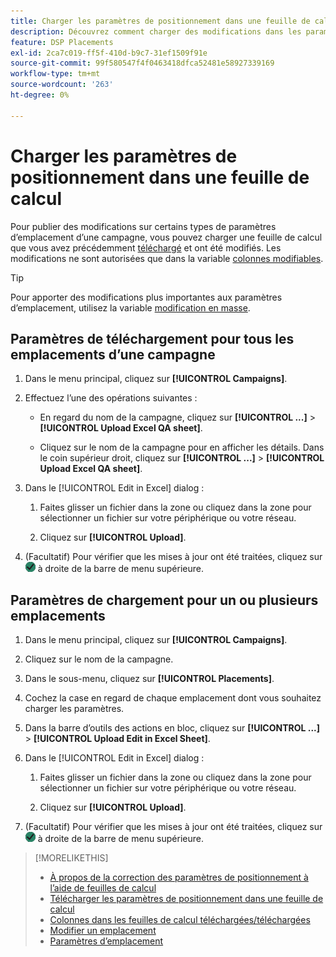 ```yaml
---
title: Charger les paramètres de positionnement dans une feuille de calcul
description: Découvrez comment charger des modifications dans les paramètres d’emplacement clés d’une campagne à l’aide de feuilles de calcul.
feature: DSP Placements
exl-id: 2ca7c019-ff5f-410d-b9c7-31ef1509f91e
source-git-commit: 99f580547f4f0463418dfca52481e58927339169
workflow-type: tm+mt
source-wordcount: '263'
ht-degree: 0%

---
```


# Charger les paramètres de positionnement dans une feuille de calcul

Pour publier des modifications sur certains types de paramètres d’emplacement d’une campagne, vous pouvez charger une feuille de calcul que vous avez précédemment [téléchargé](qa-sheet-download.md) et ont été modifiés. Les modifications ne sont autorisées que dans la variable [colonnes modifiables](qa-sheet-columns.md).

>[!TIP]
>
>Pour apporter des modifications plus importantes aux paramètres d’emplacement, utilisez la variable [modification en masse](/help/dsp/campaign-management/placements/placement-edit.md).

## Paramètres de téléchargement pour tous les emplacements d’une campagne

1. Dans le menu principal, cliquez sur **[!UICONTROL Campaigns]**.

1. Effectuez l’une des opérations suivantes :

   * En regard du nom de la campagne, cliquez sur **[!UICONTROL ...]** > **[!UICONTROL Upload Excel QA sheet]**.

   * Cliquez sur le nom de la campagne pour en afficher les détails. Dans le coin supérieur droit, cliquez sur **[!UICONTROL ...]** > **[!UICONTROL Upload Excel QA sheet]**.

1. Dans le [!UICONTROL Edit in Excel] dialog :

   1. Faites glisser un fichier dans la zone ou cliquez dans la zone pour sélectionner un fichier sur votre périphérique ou votre réseau.

   1. Cliquez sur **[!UICONTROL Upload]**.

1. (Facultatif) Pour vérifier que les mises à jour ont été traitées, cliquez sur ![Tâches](/help/dsp/assets/downloads.png) à droite de la barre de menu supérieure.

## Paramètres de chargement pour un ou plusieurs emplacements

1. Dans le menu principal, cliquez sur **[!UICONTROL Campaigns]**.

1. Cliquez sur le nom de la campagne.

1. Dans le sous-menu, cliquez sur **[!UICONTROL Placements]**.

1. Cochez la case en regard de chaque emplacement dont vous souhaitez charger les paramètres.

1. Dans la barre d’outils des actions en bloc, cliquez sur **[!UICONTROL ...]** > **[!UICONTROL Upload Edit in Excel Sheet]**.

1. Dans le [!UICONTROL Edit in Excel] dialog :

   1. Faites glisser un fichier dans la zone ou cliquez dans la zone pour sélectionner un fichier sur votre périphérique ou votre réseau.

   1. Cliquez sur **[!UICONTROL Upload]**.

1. (Facultatif) Pour vérifier que les mises à jour ont été traitées, cliquez sur ![Tâches](/help/dsp/assets/downloads.png) à droite de la barre de menu supérieure.

>[!MORELIKETHIS]
>
>* [À propos de la correction des paramètres de positionnement à l’aide de feuilles de calcul](qa-about.md)
>* [Télécharger les paramètres de positionnement dans une feuille de calcul](qa-sheet-download.md)
>* [Colonnes dans les feuilles de calcul téléchargées/téléchargées](qa-sheet-columns.md)
>* [Modifier un emplacement](/help/dsp/campaign-management/placements/placement-edit.md)
>* [Paramètres d’emplacement](/help/dsp/campaign-management/placements/placement-settings.md)
